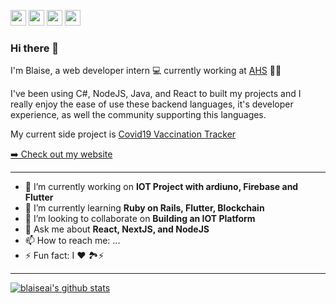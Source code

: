 <p><a href="https://www.twitter.com/seblaiserw"><img src="https://img.shields.io/badge/twitter-%231DA1F2.svg?&style=for-the-badge&logo=twitter&logoColor=white" height=25></a> <a href="https://www.linkedin.com/blaise94"><img src="https://img.shields.io/badge/linkedin-%230077B5.svg?&style=for-the-badge&logo=linkedin&logoColor=white" height=25></a></a> <a href="https://medium.com/@ntwariblaze"><img src="https://img.shields.io/badge/medium-%2312100E.svg?&style=for-the-badge&logo=medium&logoColor=white" height=25></a> <a href="https://dev.to/blaiseai"><img src="https://img.shields.io/badge/DEV.TO-%230A0A0A.svg?&style=for-the-badge&logo=dev-dot-to&logoColor=white" height=25></a></p>

### Hi there 👋

I'm Blaise, a web developer intern 💻 currently working at [AHS](https://ahs.ca) 🍲🥡

 I've been using C#, NodeJS, Java, and React to built my projects and I really enjoy the ease of use these backend languages, it's developer experience, as well the community supporting this languages.

My current side project is [Covid19 Vaccination Tracker](https://covid-vaccination-tracker-server-yiqc5.ondigitalocean.app/)

<p><a href="https://seblaise.dev">➡️ Check out my website</a></p>

-----

- 🔭 I’m currently working on **IOT Project with ardiuno, Firebase and Flutter**
- 🌱 I’m currently learning **Ruby on Rails, Flutter, Blockchain**
- 👯 I’m looking to collaborate on **Building an IOT Platform**
- 💬 Ask me about **React, NextJS, and NodeJS**
- 📫 How to reach me: ...
- ⚡ Fun fact: I ❤ 🏞⚡

-------
[![blaiseai's github stats](https://github-readme-stats.vercel.app/api?username=blaiseai&show_icons=true&theme=default)](https://github.com/blaiseai/)

